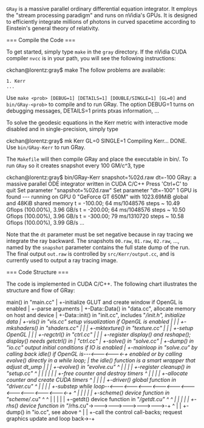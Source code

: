 `GRay` is a massive parallel ordinary differential equation
integrator.  It employs the "stream processing paradigm" and runs on
nVidia's GPUs.  It is designed to efficiently integrate millions of
photons in curved spacetime according to Einstein's general theory of
relativity.

=== Compile the Code ===

To get started, simply type `make` in the `gray` directory.  If the
nVidia CUDA compiler `nvcc` is in your path, you will see the
following instructions:

  ckchan@lorentz:gray$ make
  The follow problems are available:

    1. Kerr
    ...

  Use `make <prob> [DEBUG=1] [DETAILS=1] [DOUBLE/SINGLE=1] [GL=0]` and
  `bin/GRay-<prob>` to compile and to run GRay.  The option DEBUG=1
  turns on debugging messages, DETAILS=1 prints ptxas information,
  ...

To solve the geodesic equations in the Kerr metric with interactive
mode disabled and in single-precision, simply type

  ckchan@lorentz:gray$ mk Kerr GL=0 SINGLE=1
  Compiling Kerr... DONE.  Use `bin/GRay-Kerr` to run GRay.

The `Makefile` will then compile GRay and place the executable in
bin/.  To run `GRay` so it creates snapshot every 100 GM/c^3, type

  ckchan@lorentz:gray$ bin/GRay-Kerr snapshot=%02d.raw dt=-100
  GRay: a massive parallel ODE integrator written in CUDA C/C++
  Press 'Ctrl+C' to quit
  Set parameter "snapshot=%02d.raw"
  Set parameter "dt=-100"
  1 GPU is found --- running on GPU 0
  "GeForce GT 650M" with 1023.69MiB global and 48KiB shared memory
  t = -100.00; 64 ms/1048576 steps ~ 10.49 Gflops (100.00%), 3.96 GB/s
  t = -200.00; 64 ms/1048576 steps ~ 10.50 Gflops (100.00%), 3.96 GB/s
  t = -300.00; 79 ms/1310720 steps ~ 10.58 Gflops (100.00%), 3.99 GB/s
  ...

Note that the `dt` parameter must be set negative because in ray
tracing we integrate the ray backward.  The snapshots `00.raw`,
`01.raw`, `02.raw`, ..., named by the `snapshot` parameter contains
the full state dump of the run.  The final output `out.raw` is
controlled by `src/Kerr/output.cc`, and is currently used to output a
ray tracing image.

=== Code Structure ===

The code is implemented in CUDA C/C++.  The following chart
illustrates the structure and flow of GRay:

  main() in "main.cc"
  |
  +-initialize GLUT and create window if OpenGL is enabled
  |
  +-parse arguments
  |
  +-Data::Data() in "data.cc", allocate memory on host and device
  |
  +-Data::init() in "init.cc", includes "*/init.h", initialize data
  |
  +-vis() in "vis.cc" setup visualization if OpenGL is enabled
  | |
  | +-mkshaders() in "shaders.cc"
  | |
  | +-mktexture() in "texture.cc"
  | |
  | +-setup OpenGL
  | |
  | +-regctrl() in "ctrl.cc"
  | |
  | +-register display() and reshape(); display() needs getctrl() in
  |   "ctrl.cc"
  |
  +-solve() in "solve.cc"
    |
    +-dump() in "io.cc" output initial conditions if IO is enabled
    |
    +-mainloop in "solve.cu" by calling back idle() if OpenGL is---<---<---<-+
      enabled or by calling evolve() directly in a while loop;               |
      the idle() function is a smart wrapper that adjust dt_ump              |
      |                                                                      |
      +-evolve() in "evolve.cu"                                              ^
      | |                                                                    |
      | +-register cleanup() in "setup.cc"                                   ^
      | | |                                                                  |
      | | +-free counter and destroy timers                                  ^
      | |                                                                    |
      | +-allocate counter and create CUDA timers                            ^
      | |                                                                    |
      | +-driver() global function in "driver.cu"                            ^
      |   |                                                                  |
      |   +-substep while loop--<---<---<---<---<---<---<---<---<---<---<-+  ^
      |     |                                                             |  |
      |     +-scheme() device function in "scheme/*.cu"                   ^  ^
      |       |                                                           |  |
      |       +-getdt() device function in "*/getdt.cu"                   ^  ^
      |       |                                                           |  |
      |       +-rhs() device function in "*/rhs.cu"->--->--->--->--->--->-+  ^
      |                                                                      |
      +-dump() in "io.cc", see above                                         ^
      |                                                                      |
      +-call the control call-backs; request graphics update and loop back->-+
